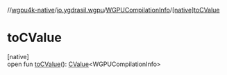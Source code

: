 //[wgpu4k-native](../../../index.md)/[io.ygdrasil.wgpu](../index.md)/[WGPUCompilationInfo](index.md)/[[native]toCValue]([native]to-c-value.md)

# toCValue

[native]\
open fun [toCValue]([native]to-c-value.md)(): [CValue](https://kotlinlang.org/api/core/kotlin-stdlib/kotlinx.cinterop/-c-value/index.html)&lt;WGPUCompilationInfo&gt;